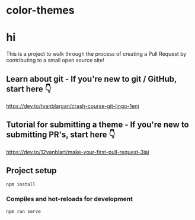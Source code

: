 # color-themes
# hi
This is a project to walk through the process of creating a Pull Request by contributing to a small open source site! 

## Learn about git - If you're new to git / GitHub, start here 👇
https://dev.to/tvanblargan/crash-course-git-lingo-1enj

## Tutorial for submitting a theme - If you're new to submitting PR's, start here 👇
https://dev.to/12vanblart/make-your-first-pull-request-3iai

## Project setup
```
npm install
```

### Compiles and hot-reloads for development
```
npm run serve
```
